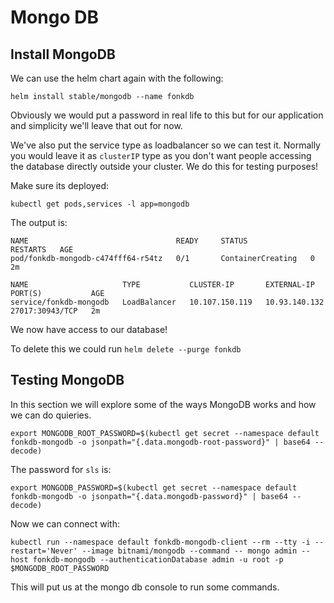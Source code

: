 # Mongo DB

## Install MongoDB

We can use the helm chart again with the following:

```
helm install stable/mongodb --name fonkdb 
```

Obviously we would put a password in real life to this but for our application and simplicity we'll leave that out for now.  

We've also put the service type as loadbalancer so we can test it.  Normally you would leave it as `clusterIP` type as you don't want people accessing the database directly outside your cluster.  We do this for testing purposes!

Make sure its deployed:

```
kubectl get pods,services -l app=mongodb
```

The output is:

```
NAME                                 READY     STATUS              RESTARTS   AGE
pod/fonkdb-mongodb-c474fff64-r54tz   0/1       ContainerCreating   0          2m

NAME                     TYPE           CLUSTER-IP       EXTERNAL-IP     PORT(S)           AGE
service/fonkdb-mongodb   LoadBalancer   10.107.150.119   10.93.140.132   27017:30943/TCP   2m
```

We now have access to our database!  

To delete this we could run `helm delete --purge fonkdb`

## Testing MongoDB

In this section we will explore some of the ways MongoDB works and how we can do quieries. 

```
export MONGODB_ROOT_PASSWORD=$(kubectl get secret --namespace default fonkdb-mongodb -o jsonpath="{.data.mongodb-root-password}" | base64 --decode)
```

The password for `sls` is:

```
export MONGODB_PASSWORD=$(kubectl get secret --namespace default fonkdb-mongodb -o jsonpath="{.data.mongodb-password}" | base64 --decode)
```

Now we can connect with: 

```
kubectl run --namespace default fonkdb-mongodb-client --rm --tty -i --restart='Never' --image bitnami/mongodb --command -- mongo admin --host fonkdb-mongodb --authenticationDatabase admin -u root -p $MONGODB_ROOT_PASSWORD
```
This will put us at the mongo db console to run some commands. 
